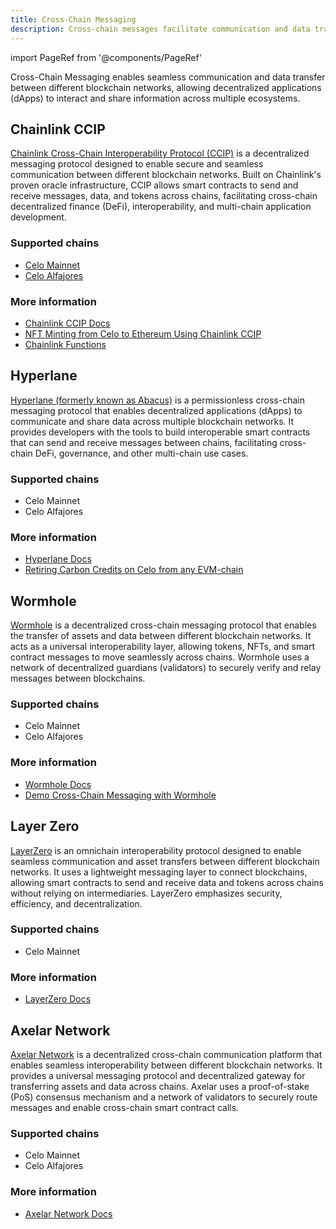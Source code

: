 ```yaml
---
title: Cross-Chain Messaging
description: Cross-chain messages facilitate communication and data transfer between blockchain networks.
---
```


import PageRef from '@components/PageRef'

Cross-Chain Messaging enables seamless communication and data transfer between different blockchain networks, allowing decentralized applications (dApps) to interact and share information across multiple ecosystems.

## Chainlink CCIP

[Chainlink Cross-Chain Interoperability Protocol (CCIP)](https://chain.link/cross-chain) is a decentralized messaging protocol designed to enable secure and seamless communication between different blockchain networks. Built on Chainlink's proven oracle infrastructure, CCIP allows smart contracts to send and receive messages, data, and tokens across chains, facilitating cross-chain decentralized finance (DeFi), interoperability, and multi-chain application development.

### Supported chains

- [Celo Mainnet](https://docs.chain.link/ccip/directory/mainnet/chain/celo-mainnet)
- [Celo Alfajores](https://docs.chain.link/ccip/directory/testnet/chain/celo-testnet-alfajores)

### More information

- [Chainlink CCIP Docs](https://docs.chain.link/ccip)
- [NFT Minting from Celo to Ethereum Using Chainlink CCIP](https://github.com/celo-org/celo-ccip-workshop)
- [Chainlink Functions](https://docs.chain.link/chainlink-functions/supported-networks#celo)

<PageRef url="https://chain.link/cross-chain" pageName="Chainlink CCIP" />

## Hyperlane

[Hyperlane (formerly known as Abacus)](https://www.hyperlane.xyz/) is a permissionless cross-chain messaging protocol that enables decentralized applications (dApps) to communicate and share data across multiple blockchain networks. It provides developers with the tools to build interoperable smart contracts that can send and receive messages between chains, facilitating cross-chain DeFi, governance, and other multi-chain use cases.

### Supported chains

- Celo Mainnet
- Celo Alfajores

### More information

- [Hyperlane Docs](https://docs.hyperlane.xyz/)
- [Retiring Carbon Credits on Celo from any EVM-chain](https://medium.com/@hierzilena/retiring-carbon-credits-on-celo-from-any-evm-chain-e4966add6bd0)

<PageRef url="https://www.hyperlane.xyz/" pageName="Hyperlane" />

## Wormhole

[Wormhole](https://wormhole.com/) is a decentralized cross-chain messaging protocol that enables the transfer of assets and data between different blockchain networks. It acts as a universal interoperability layer, allowing tokens, NFTs, and smart contract messages to move seamlessly across chains. Wormhole uses a network of decentralized guardians (validators) to securely verify and relay messages between blockchains.

### Supported chains

- Celo Mainnet
- Celo Alfajores

### More information

- [Wormhole Docs](https://wormhole.com/docs/)
- [Demo Cross-Chain Messaging with Wormhole](https://github.com/wormhole-foundation/demo-wormhole-messaging)

<PageRef url="https://wormhole.com/" pageName="Wormhole" />

## Layer Zero

[LayerZero](https://layerzero.network/) is an omnichain interoperability protocol designed to enable seamless communication and asset transfers between different blockchain networks. It uses a lightweight messaging layer to connect blockchains, allowing smart contracts to send and receive data and tokens across chains without relying on intermediaries. LayerZero emphasizes security, efficiency, and decentralization.

### Supported chains

- Celo Mainnet

### More information

- [LayerZero Docs](https://docs.layerzero.network/v2)

<PageRef url="https://layerzero.network/" pageName="Layer Zero" />

## Axelar Network

[Axelar Network](https://axelar.network/) is a decentralized cross-chain communication platform that enables seamless interoperability between different blockchain networks. It provides a universal messaging protocol and decentralized gateway for transferring assets and data across chains. Axelar uses a proof-of-stake (PoS) consensus mechanism and a network of validators to securely route messages and enable cross-chain smart contract calls.

### Supported chains

- Celo Mainnet
- Celo Alfajores

### More information

- [Axelar Network Docs](https://docs.axelar.dev/)

<PageRef url="https://axelar.network/" pageName="Axelar Network" />
